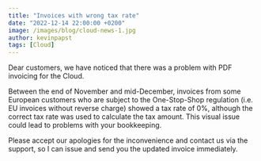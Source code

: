 ```yaml
---
title: "Invoices with wrong tax rate"
date: "2022-12-14 22:00:00 +0200"
image: /images/blog/cloud-news-1.jpg
author: kevinpapst
tags: [Cloud]
---
```


Dear customers, we have noticed that there was a problem with PDF invoicing for the Cloud. 

Between the end of November and mid-December, invoices from some European customers who are subject to the One-Stop-Shop regulation (i.e. EU invoices without reverse charge) showed a tax rate of 0%, although the correct tax rate was used to calculate the tax amount. 
This visual issue could lead to problems with your bookkeeping. 

Please accept our apologies for the inconvenience and contact us via the support, so I can issue and send you the updated invoice immediately.

